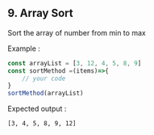 ## 9. Array Sort

Sort the array of number from min to max

Example :

```javascript
const arrayList = [3, 12, 4, 5, 8, 9]
const sortMethod =(items)=>{
	// your code
}
sortMethod(arrayList)
```

Expected output :

```
[3, 4, 5, 8, 9, 12]
```